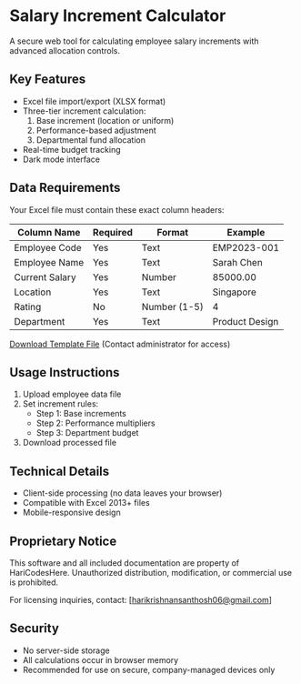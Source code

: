 # Salary Increment Calculator



A secure web tool for calculating employee salary increments with advanced allocation controls.

## Key Features
- Excel file import/export (XLSX format)
- Three-tier increment calculation:
  1. Base increment (location or uniform)
  2. Performance-based adjustment
  3. Departmental fund allocation
- Real-time budget tracking
- Dark mode interface

## Data Requirements
Your Excel file must contain these exact column headers:

| Column Name        | Required | Format       | Example        |
|--------------------|----------|--------------|----------------|
| Employee Code      | Yes      | Text         | EMP2023-001    |
| Employee Name      | Yes      | Text         | Sarah Chen     |
| Current Salary     | Yes      | Number       | 85000.00       |
| Location           | Yes      | Text         | Singapore      |
| Rating             | No       | Number (1-5) | 4              |
| Department         | Yes      | Text         | Product Design |

[Download Template File](#) (Contact administrator for access)


## Usage Instructions
1. Upload employee data file
2. Set increment rules:
   - Step 1: Base increments
   - Step 2: Performance multipliers
   - Step 3: Department budget
3. Download processed file

## Technical Details
- Client-side processing (no data leaves your browser)
- Compatible with Excel 2013+ files
- Mobile-responsive design

## Proprietary Notice
This software and all included documentation are property of HariCodesHere. Unauthorized distribution, modification, or commercial use is prohibited.

For licensing inquiries, contact: [harikrishnansanthosh06@gmail.com]

## Security
- No server-side storage
- All calculations occur in browser memory
- Recommended for use on secure, company-managed devices only
